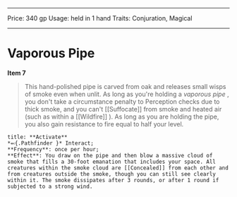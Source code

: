 
---
Price: 340 gp
Usage: held in 1 hand
Traits: Conjuration, Magical

---

# Vaporous Pipe

**Item 7**

> This hand-polished pipe is carved from oak and releases small wisps of smoke even when unlit. As long as you're holding a *vaporous pipe* , you don't take a circumstance penalty to Perception checks due to thick smoke, and you can't [[Suffocate]] from smoke and heated air (such as within a [[Wildfire]] ). As long as you are holding the pipe, you also gain resistance to fire equal to half your level.

```ad-embed-ability
title: **Activate**
*⬻{.Pathfinder }* Interact; 
**Frequency**: once per hour;
**Effect**: You draw on the pipe and then blow a massive cloud of smoke that fills a 30-foot emanation that includes your space. All creatures within the smoke cloud are [[Concealed]] from each other and from creatures outside the smoke, though you can still see clearly within it. The smoke dissipates after 3 rounds, or after 1 round if subjected to a strong wind.

```
